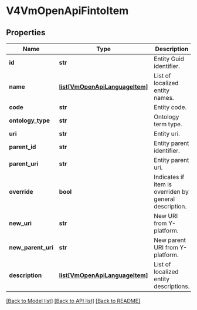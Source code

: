 # V4VmOpenApiFintoItem

## Properties
Name | Type | Description | Notes
------------ | ------------- | ------------- | -------------
**id** | **str** | Entity Guid identifier. | [optional] 
**name** | [**list[VmOpenApiLanguageItem]**](VmOpenApiLanguageItem.md) | List of localized entity names. | [optional] 
**code** | **str** | Entity code. | [optional] 
**ontology_type** | **str** | Ontology term type. | [optional] 
**uri** | **str** | Entity uri. | [optional] 
**parent_id** | **str** | Entity parent identifier. | [optional] 
**parent_uri** | **str** | Entity parent uri. | [optional] 
**override** | **bool** | Indicates if item is overriden by general description. | [optional] 
**new_uri** | **str** | New URI from Y-platform. | [optional] 
**new_parent_uri** | **str** | New parent URI from Y-platform. | [optional] 
**description** | [**list[VmOpenApiLanguageItem]**](VmOpenApiLanguageItem.md) | List of localized entity descriptions. | [optional] 

[[Back to Model list]](../README.md#documentation-for-models) [[Back to API list]](../README.md#documentation-for-api-endpoints) [[Back to README]](../README.md)


